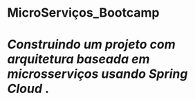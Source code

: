 #  MicroServiços_Bootcamp 



# **_Construindo um projeto com arquitetura baseada em microsserviços usando Spring Cloud_** .

 

